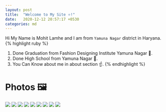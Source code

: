 ```yaml
---
layout: post
title:  "Welcome to My Site ⭐!"
date:   2020-12-12 20:57:17 +0530
categories: md
---
```

Hi My Name is Mohit Lamhe and  I am from  `Yamuna Nagar` district in Haryana. 
{% highlight ruby %}
1. Done Graduation from Fashion Designing Institute Yamuna Nagar 🏨.
2. Done High School from Yamuna Nagar 🏫.
3. You Can Know about me in about section ☝.
{% endhighlight %}

# Photos 🖼

<image src="././pics/a.jpeg"></image>
<image src="././pics/b.jpeg"></image>
<image src="././pics/c.jpeg"></image>
<image src="././pics/d.jpeg"></image>
<image src="././pics/e.jpeg"></image>
<image src="././pics/f.jpeg"></image>
<image src="././pics/g.jpeg"></image>
<image src="././pics/h.jpeg"></image>
<image src="././pics/i.jpeg"></image>


